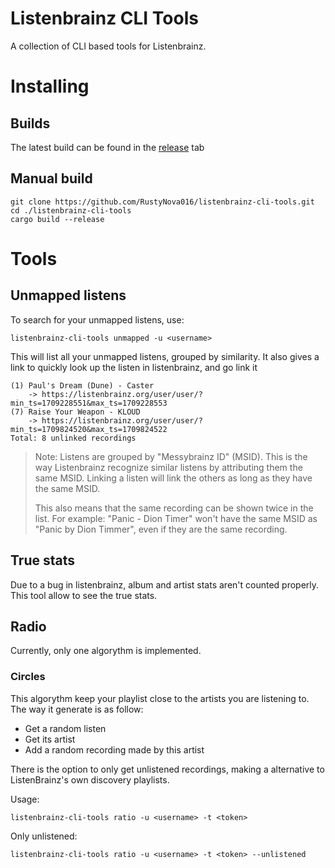 # Listenbrainz CLI Tools

A collection of CLI based tools for Listenbrainz.

# Installing
## Builds
The latest build can be found in the [release](https://github.com/RustyNova016/listenbrainz-cli-tools/releases) tab

## Manual build
```shell
git clone https://github.com/RustyNova016/listenbrainz-cli-tools.git
cd ./listenbrainz-cli-tools
cargo build --release
```

# Tools
## Unmapped listens 
To search for your unmapped listens, use:
```shell
listenbrainz-cli-tools unmapped -u <username>
```

This will list all your unmapped listens, grouped by similarity. 
It also gives a link to quickly look up the listen in listenbrainz, and go link it

```
(1) Paul's Dream (Dune) - Caster
    -> https://listenbrainz.org/user/user/?min_ts=1709228551&max_ts=1709228553
(7) Raise Your Weapon - KLOUD
    -> https://listenbrainz.org/user/user/?min_ts=1709824520&max_ts=1709824522
Total: 8 unlinked recordings
```

> Note: Listens are grouped by "Messybrainz ID" (MSID). This is the way Listenbrainz recognize similar listens 
> by attributing them the same MSID. Linking a listen will link the others as long as they have the same MSID.
> 
> This also means that the same recording can be shown twice in the list. 
> For example: "Panic - Dion Timer" won't have the same MSID as "Panic by Dion Timmer", even if they are the same recording.

## True stats

Due to a bug in listenbrainz, album and artist stats aren't counted properly. This tool allow to see the true stats.

## Radio

Currently, only one algorythm is implemented.

### Circles

This algorythm keep your playlist close to the artists you are listening to. The way it generate is as follow:

- Get a random listen
- Get its artist
- Add a random recording made by this artist

There is the option to only get unlistened recordings, making a alternative to ListenBrainz's own discovery playlists.

Usage:
```shell
listenbrainz-cli-tools ratio -u <username> -t <token>
```

Only unlistened:
```shell
listenbrainz-cli-tools ratio -u <username> -t <token> --unlistened
```